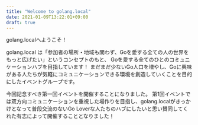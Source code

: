 ```yaml
---
title: "Welcome to golang.local"
date: 2021-01-09T13:22:01+09:00
draft: true
---
```


golang.localへようこそ！

golang.local は「参加者の場所・地域も問わず、Goを愛する全ての人の世界をもっと広げたい」というコンセプトのもと、 Goを愛する全てのひとのコミュニケーションハブを目指しています！
まだまだ少ないGo人口を増やし、Goに興味がある人たちが気軽にコミュニケーションできる環境を創造していくことを目的にしたイベントグループです。

今回記念すべき第一回イベントを開催することになりました。
第1回イベントでは双方向コミュニケーションを重視した場作りを目指し、golang.localがきっかけとなって普段交流のないGo Loverな人たちのハブにしたいと思い賛同してくれた有志によって開催することとなりました！
